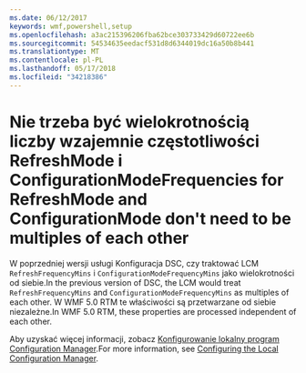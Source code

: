 ```yaml
---
ms.date: 06/12/2017
keywords: wmf,powershell,setup
ms.openlocfilehash: a3ac215396206fba62bce303733429d60722ee6b
ms.sourcegitcommit: 54534635eedacf531d8d6344019dc16a50b8b441
ms.translationtype: MT
ms.contentlocale: pl-PL
ms.lasthandoff: 05/17/2018
ms.locfileid: "34218386"
---
```

# <a name="frequencies-for-refreshmode-and-configurationmode-dont-need-to-be-multiples-of-each-other"></a><span data-ttu-id="ff779-102">Nie trzeba być wielokrotnością liczby wzajemnie częstotliwości RefreshMode i ConfigurationMode</span><span class="sxs-lookup"><span data-stu-id="ff779-102">Frequencies for RefreshMode and ConfigurationMode don't need to be multiples of each other</span></span>

<span data-ttu-id="ff779-103">W poprzedniej wersji usługi Konfiguracja DSC, czy traktować LCM `RefreshFrequencyMins` i `ConfigurationModeFrequencyMins` jako wielokrotności od siebie.</span><span class="sxs-lookup"><span data-stu-id="ff779-103">In the previous version of DSC, the LCM would treat `RefreshFrequencyMins` and `ConfigurationModeFrequencyMins` as multiples of each other.</span></span> <span data-ttu-id="ff779-104">W WMF 5.0 RTM te właściwości są przetwarzane od siebie niezależne.</span><span class="sxs-lookup"><span data-stu-id="ff779-104">In WMF 5.0 RTM, these properties are processed independent of each other.</span></span>

<span data-ttu-id="ff779-105">Aby uzyskać więcej informacji, zobacz [Konfigurowanie lokalny program Configuration Manager](https://msdn.microsoft.com/powershell/dsc/metaconfig).</span><span class="sxs-lookup"><span data-stu-id="ff779-105">For more information, see [Configuring the Local Configuration Manager](https://msdn.microsoft.com/powershell/dsc/metaconfig).</span></span>
